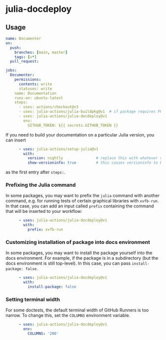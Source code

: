 # julia-docdeploy

## Usage
```yaml
name: Documenter
on:
  push:
    branches: [main, master]
    tags: [v*]
  pull_request:

jobs:
  Documenter:
    permissions:
      contents: write
      statuses: write
    name: Documentation
    runs-on: ubuntu-latest
    steps:
      - uses: actions/checkout@v3
      - uses: julia-actions/julia-buildpkg@v1  # if package requires Pkg.build()
      - uses: julia-actions/julia-docdeploy@v1
        env:
          GITHUB_TOKEN: ${{ secrets.GITHUB_TOKEN }}
```

If you need to build your documentation on a particular Julia version, you can insert

```yaml
      - uses: julia-actions/setup-julia@v1
        with:
          version: nightly               # replace this with whatever version you need
          show-versioninfo: true         # this causes versioninfo to be printed to the action log
```

as the first entry after `steps:`.

### Prefixing the Julia command

In some packages, you may want to prefix the `julia` command with another command, e.g. for running tests of certain graphical libraries with `xvfb-run`.
In that case, you can add an input called `prefix` containing the command that will be inserted to your workflow:

```yaml
      - uses: julia-actions/julia-docdeploy@v1
        with:
          prefix: xvfb-run
```

### Customizing installation of package into docs environment

In some packages, you may want to install the package yourself into the docs environment. For example, if the package is in a subdirectory (but the docs environment is still top-level). In this case, you can pass `install-package: false`.

```yaml
      - uses: julia-actions/julia-docdeploy@v1
        with:
          install-package: false
```

### Setting terminal width

For some doctests, the default terminal width of GitHub Runners is too narrow.
To change this, set the `COLUMNS` environment variable.

```yaml
      - uses: julia-actions/julia-docdeploy@v1
        env:
          COLUMNS: '200'
```

